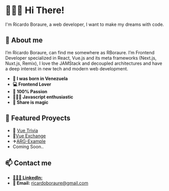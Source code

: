 # 🙋🏼‍♂️ Hi There! 
I'm Ricardo Boraure, a web developer, I want to make my dreams with code.

## 🦾 About me
I’m Ricardo Boraure, can find me somewhere as RBoraure. I’m Frontend Developer specialized in React, Vue.js and its meta frameworks (Next.js, Nuxt.js, Remix), I love the JAMStack and decoupled architectures and have a deep interest in new tech and modern web development.

 - **🐣 I was born in Venezuela**
 -  **💻 Frontend Lover**
 - **💓 100% Passion**
 -  **👨🏼‍💻 Javascript enthusiastic**
 -  **📣 Share is magic**
## 🌟 Featured Proyects
 - 📝 [Vue Trivia](https://vue-trivia.netlify.app/)
 -  🤑[Vue Exchange](https://rboraure-vue-exchange.netlify.app/)
 - ✈[ARG-Example](https://arg-views.netlify.app/)
 - Coming Soon..
## 📫 Contact me 
 - [**👨🏽‍💻 LinkedIn:**](https://www.linkedin.com/in/rboraure/)
 -  **📧 Email:** ricardoboraure@gmail.com
